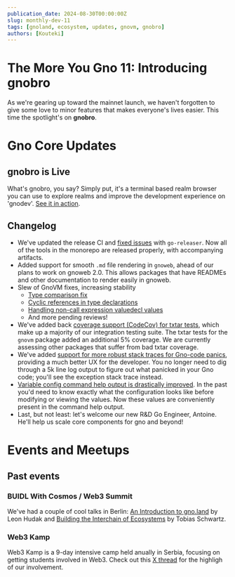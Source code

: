 ```yaml
---
publication_date: 2024-08-30T00:00:00Z
slug: monthly-dev-11
tags: [gnoland, ecosystem, updates, gnovm, gnobro]
authors: [Kouteki]
---
```


# The More You Gno 11: Introducing gnobro

As we're gearing up toward the mainnet launch, we haven't forgotten to give some love to minor features that makes everyone's lives easier. This time the spotlight's on **gnobro**.

# Gno Core Updates

## gnobro is Live

What's gnobro, you say? Simply put, it's a terminal based realm browser you can use to explore realms and improve the development experience on 'gnodev'. [See it in action](https://www.php8.ltd/HostLocMJJ/https://github.com/gnolang/gno/pull/2608).

## Changelog

- We've updated the release CI and [fixed issues](https://github.com/gnolang/gno/pull/2686) with `go-releaser`. Now all of the tools in the monorepo are released properly, with accompanying artifacts. 
- Added support for smooth `.md` file rendering in `gnoweb`, ahead of our plans to work on gnoweb 2.0. This allows packages that have READMEs and other documentation to render easily in gnoweb.
- Slew of GnoVM fixes, increasing stability
    - [Type comparison fix](https://github.com/gnolang/gno/pull/1890)
    - [Cyclic references in type declarations](https://github.com/gnolang/gno/pull/2081)
    - [Handling non-call expression valuedecl values](https://github.com/gnolang/gno/pull/2647)
    - And more pending reviews!
- We've added back [coverage support (CodeCov) for txtar tests](https://github.com/gnolang/gno/pull/2377), which make up a majority of our integration testing suite. The txtar tests for the `gnovm` package added an additional 5% coverage. We are currently assessing other packages that suffer from bad txtar coverage.
- We've added [support for more robust stack traces for Gno-code panics](https://github.com/gnolang/gno/pull/2145), providing a much better UX for the developer. You no longer need to dig through a 5k line log output to figure out what panicked in your Gno code; you'll see the exception stack trace instead.
- [Variable config command help output is drastically improved](https://github.com/gnolang/gno/pull/2399). In the past you'd need to know exactly what the configuration looks like before modifying or viewing the values. Now these values are conveniently present in the command help output.
- Last, but not least: let's welcome our new R&D Go Engineer, Antoine. He'll help us scale core components for gno and beyond!

# Events and Meetups

## Past events

### BUIDL With Cosmos / Web3 Summit

We've had a couple of cool talks in Berlin: [An Introduction to gno.land](https://www.youtube.com/watch?v=hTGeG0z09NU) by Leon Hudak and [Building the Interchain of Ecosystems](https://youtu.be/nhpqaQxcIUY) by Tobias Schwartz.

### Web3 Kamp

Web3 Kamp is a 9-day intensive camp held anually in Serbia, focusing on getting students involved in Web3. Check out this [X thread](https://x.com/_gnoland/status/1828443842221080778) for the highligh of our involvement.